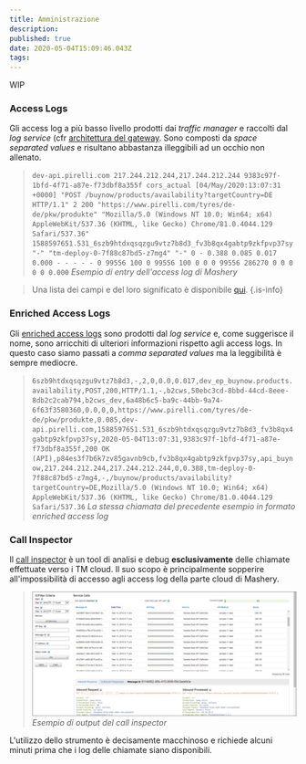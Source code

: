 ```yaml
---
title: Amministrazione
description: 
published: true
date: 2020-05-04T15:09:46.043Z
tags: 
---
```


WIP

### Access Logs
Gli access log a più basso livello prodotti dai *traffic manager* e raccolti dal *log service* (cfr [architettura del gateway]((/integration/tibcomashery/architecture#gateway)). Sono composti da *space separated values* e risultano abbastanza illeggibili ad un occhio non allenato.
>`dev-api.pirelli.com 217.244.212.244,217.244.212.244 9383c97f-1bfd-4f71-a87e-f73dbf8a355f cors_actual [04/May/2020:13:07:31 +0000] "POST /buynow/products/availability?targetCountry=DE HTTP/1.1" 2 200 "https://www.pirelli.com/tyres/de-de/pkw/produkte" "Mozilla/5.0 (Windows NT 10.0; Win64; x64) AppleWebKit/537.36 (KHTML, like Gecko) Chrome/81.0.4044.129 Safari/537.36" 1588597651.531_6szb9htdxqsqzgu9vtz7b8d3_fv3b8qx4gabtp9zkfpvp37sy "-" "tm-deploy-0-7f88c87bd5-z7mg4" "-" 0 - 0.388 0.085 0.017 0.000 - - - - - 0 99556 100 0 99556 100 0 0 0 99556 286270 0 0 0 0 0 0.000`
> *Esempio di entry dell'access log di Mashery*

> Una lista dei campi e del loro significato è disponibile [qui](/mashery/mashery_accessloginterfacespecification.pdf).
{.is-info}

### Enriched Access Logs
Gli [enriched access logs](https://docs.tibco.com/pub/mash-local/5.3.0/doc/html/GUID-267B417C-2D51-4C13-820B-C862EC7BCAF6.html) sono prodotti dal *log service* e, come suggerisce il nome, sono arricchiti di ulteriori informazioni rispetto agli access logs. In questo caso siamo passati a *comma separated values* ma la leggibilità è sempre mediocre.
>`6szb9htdxqsqzgu9vtz7b8d3,-,2,0,0.0,0.017,dev_ep_buynow.products.availability,POST,200,HTTP/1.1,-,b2cws,50ebc3cd-8bbd-44cd-8eee-8db2c2cab794,b2cws_dev,6a48b6c5-ba9c-44bb-9a74-6f63f3580360,0.0,0,0,https://www.pirelli.com/tyres/de-de/pkw/produkte,0.085,dev-api.pirelli.com,1588597651.531_6szb9htdxqsqzgu9vtz7b8d3_fv3b8qx4gabtp9zkfpvp37sy,2020-05-04T13:07:31,9383c97f-1bfd-4f71-a87e-f73dbf8a355f,200 OK (API),p84es3f7b6k7zv85gavnb9cb,fv3b8qx4gabtp9zkfpvp37sy,api_buynow,217.244.212.244,217.244.212.244,0,0.388,tm-deploy-0-7f88c87bd5-z7mg4,-,/buynow/products/availability?targetCountry=DE,Mozilla/5.0 (Windows NT 10.0; Win64; x64) AppleWebKit/537.36 (KHTML, like Gecko) Chrome/81.0.4044.129 Safari/537.36`
> *La stessa chiamata del precedente esempio in formato enriched access log*

### Call Inspector
Il [call inspector](http://docs.mashery.com/analyze/GUID-402C28D5-283F-4AFD-9436-F0550A685F0A.html) è un tool di analisi e debug **esclusivamente** delle chiamate effettuate verso i TM cloud. Il suo scopo è principalmente sopperire all'impossibilità di accesso agli access log della parte cloud di Mashery.

>![call_inspector.jpg](/mashery/call_inspector.jpg)
> *Esempio di output del call inspector*

L'utilizzo dello strumento è decisamente macchinoso e richiede alcuni minuti prima che i log delle chiamate siano disponibili.